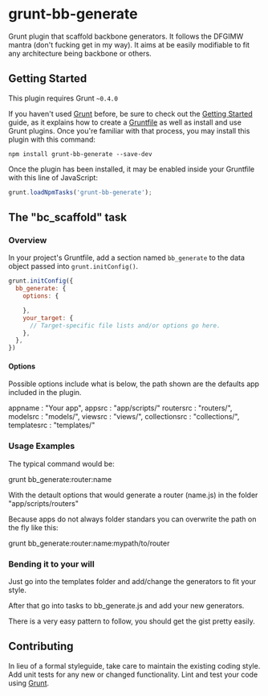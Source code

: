 # grunt-bb-generate

Grunt plugin that scaffold backbone generators. It follows the DFGIMW mantra (don't fucking get in my way). It aims at be easily modifiable to fit any architecture being backbone or others.

## Getting Started
This plugin requires Grunt `~0.4.0`

If you haven't used [Grunt](http://gruntjs.com/) before, be sure to check out the [Getting Started](http://gruntjs.com/getting-started) guide, as it explains how to create a [Gruntfile](http://gruntjs.com/sample-gruntfile) as well as install and use Grunt plugins. Once you're familiar with that process, you may install this plugin with this command:

```shell
npm install grunt-bb-generate --save-dev
```

Once the plugin has been installed, it may be enabled inside your Gruntfile with this line of JavaScript:

```js
grunt.loadNpmTasks('grunt-bb-generate');
```

## The "bc_scaffold" task

### Overview
In your project's Gruntfile, add a section named `bb_generate` to the data object passed into `grunt.initConfig()`.

```js
grunt.initConfig({
  bb_generate: {
    options: {

    },
    your_target: {
      // Target-specific file lists and/or options go here.
    },
  },
})
```

#### Options
Possible options include what is below, the path shown are the defaults app included in the plugin.

  appname       : "Your app",
  appsrc        : "app/scripts/"
  routersrc     : "routers/",
  modelsrc      : "models/",
  viewsrc       : "views/",
  collectionsrc : "collections/",
  templatesrc   : "templates/"

### Usage Examples

The typical command would be:

  grunt bb_generate:router:name


With the detault options that would generate a router (name.js) in the folder "app/scripts/routers"

Because apps do not always folder standars you can overwrite the path on the fly like this:

  grunt bb_generate:router:name:mypath/to/router

### Bending it to your will

Just go into the templates folder and add/change the generators to fit your style.

After that go into tasks to bb_generate.js and add your new generators.

There is a very easy pattern to follow, you should get the gist pretty easily.


## Contributing
In lieu of a formal styleguide, take care to maintain the existing coding style. Add unit tests for any new or changed functionality. Lint and test your code using [Grunt](http://gruntjs.com/).


